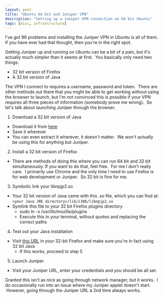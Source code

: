 ```yaml
---
layout: post
title: "Ubuntu 64 bit and Juniper VPN"
description: "Setting up a Juniper VPN connection on 64 bit Ubuntu"
tags: [misc, infrastructure]
---
```


I've got 99 problems and installing the Juniper VPN in Ubuntu is all of them. If you have ever had that thought, then you're in the right spot.

Getting Juniper up and running on Ubuntu can be a bit of a pain, but it's actually much simpler than it seems at first.  You basically only need two things:

* 32 bit version of Firefox
* A 32 bit version of Java

The VPN I connect to requires a username, password and token.  There are other methods out there that you might be able to get working without using the browser to launch, but I'm not convinced this is possible if your VPN requires all three pieces of information (somebody prove me wrong).  So let's talk about launching Juniper through the browser.

1. Download a 32 bit version of Java
  * Download it from [here](http://java.com/en/download/index.jsp)
  * Save it wherever
  * You can even extract it wherever, it doesn't matter.  We won't actually be using this for anything but Juniper.
2. Install a 32 bit version of Firefox
  * There are methods of doing this where you can run 64 bit and 32 bit simultaneously. If you want to do that, feel free.  For me I don't really care.  I primarily use Chrome and the only time I need to use Firefox is for web development or Juniper.  So 32 bit is fine for me.
3. Symbolic link your libnpjp2.so
  * Your 32 bit version of Java came with this .so file, which you can find at: `<your Java JRE directory>/lib/i386/libnpjp2.so`
  * Symlink this file to your 32 bit Firefox plugins directory
    * sudo ln -s <Your libnpjp2.so file path> /usr/lib/mozilla/plugins
    * Execute this in your terminal, without quotes and replacing the correct paths
4. Test out your Java installation
  * Visit [this URL](http://www.java.com/en/download/testjava.jsp) in your 32-bit Firefox and make sure you're in fact using 32 bit Java
    * If this works, proceed to step 5
5. Launch Juniper
  * Visit your Juniper URL, enter your credentials and you should be all set.

Granted this isn't as nice as going through network manager, but it works.  I do occasionally run into an issue where my Juniper applet doesn't start.  However, going through the Juniper URL a 2nd time always works.

